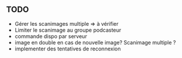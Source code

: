 ## TODO

* Gérer les scanimages multiple => à vérifier
* Limiter le scanimage au groupe podcasteur
* commande dispo par serveur
* image en double en cas de nouvelle image? Scanimage multiple ?
* implementer des tentatives de reconnexion